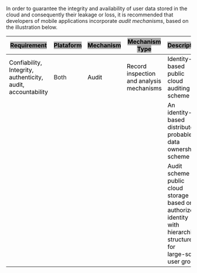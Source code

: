 In order to guarantee the integrity and availability of user data stored in the cloud and consequently their leakage or loss, it is recommended that developers of mobile applications incorporate *audit mechanisms*, based on the illustration below.

<table class="tg">
<thead>
  <tr>
    <th class="tg-iuxe"><span style="font-weight:700;font-style:normal;text-decoration:none;color:black;background-color:#A6A6A6">Requirement</span></th>
    <th class="tg-iuxe"><span style="font-weight:700;font-style:normal;text-decoration:none;color:black;background-color:#A6A6A6">Plataform</span></th>
    <th class="tg-iuxe"><span style="font-weight:700;font-style:normal;text-decoration:none;color:black;background-color:#A6A6A6">Mechanism</span></th>
    <th class="tg-iuxe"><span style="font-weight:700;font-style:normal;text-decoration:none;color:black;background-color:#A6A6A6">Mechanism Type</span></th>
    <th class="tg-iuxe"><span style="font-weight:700;font-style:normal;text-decoration:none;color:black;background-color:#A6A6A6">Description</span></th>
    <th class="tg-iuxe"><span style="font-weight:700;font-style:normal;text-decoration:none;color:black;background-color:#A6A6A6">Layer</span></th>
  </tr>
</thead>
<tbody>
  <tr>
    <td class="tg-7zrl"><span style="font-weight:400;font-style:normal;text-decoration:none;color:black">Confiability, </span><br><span style="font-weight:400;font-style:normal;text-decoration:none;color:black">Integrity, </span><br><span style="font-weight:400;font-style:normal;text-decoration:none;color:black">authenticity, </span><br><span style="font-weight:400;font-style:normal;text-decoration:none;color:black">audit, </span><br><span style="font-weight:400;font-style:normal;text-decoration:none;color:black">accountability</span></td>
    <td class="tg-7zrl">Both</td>
    <td class="tg-7zrl"><span style="font-weight:400;font-style:normal;text-decoration:none;color:black">Audit</span></td>
    <td class="tg-7zrl"><span style="font-weight:400;font-style:normal;text-decoration:none;color:black">Record inspection </span><br><span style="font-weight:400;font-style:normal;text-decoration:none;color:black">and analysis </span><br><span style="font-weight:400;font-style:normal;text-decoration:none;color:black">mechanisms</span></td>
    <td class="tg-7zrl"><span style="font-weight:400;font-style:normal;text-decoration:none;color:black">Identity-based public cloud </span><br><span style="font-weight:400;font-style:normal;text-decoration:none;color:black">auditing scheme</span></td>
    <td class="tg-7zrl"><span style="font-weight:400;font-style:normal;text-decoration:none;color:black">Data Link</span></td>
  </tr>
  <tr>
    <td class="tg-7zrl"></td>
    <td class="tg-7zrl"></td>
    <td class="tg-7zrl"></td>
    <td class="tg-7zrl"></td>
    <td class="tg-7zrl"><span style="font-weight:400;font-style:normal;text-decoration:none;color:black">An identity-based distributed </span><br><span style="font-weight:400;font-style:normal;text-decoration:none;color:black">probable data ownership scheme</span></td>
    <td class="tg-7zrl"></td>
  </tr>
  <tr>
    <td class="tg-7zrl"></td>
    <td class="tg-7zrl"></td>
    <td class="tg-7zrl"></td>
    <td class="tg-7zrl"></td>
    <td class="tg-7zrl"><span style="font-weight:400;font-style:normal;text-decoration:none;color:black">Audit scheme for public </span><br><span style="font-weight:400;font-style:normal;text-decoration:none;color:black">cloud </span><span style="color:black">storage based on </span><br><span style="color:black">authorized identity with </span><br><span style="color:black">hierarchical structure for </span><br><span style="color:black">large-scale user groups</span></td>
    <td class="tg-7zrl"></td>
  </tr>
</tbody>
</table>
